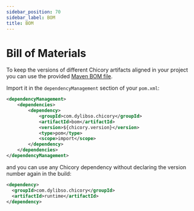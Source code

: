 ```yaml
---
sidebar_position: 70
sidebar_label: BOM
title: BOM
---
```

# Bill of Materials

To keep the versions of different Chicory artifacts aligned in your project you can use the provided
[Maven BOM file](https://maven.apache.org/guides/introduction/introduction-to-dependency-mechanism.html#bill-of-materials-bom-poms).

Import it in the `dependencyManagement` section of your `pom.xml`:

```xml
<dependencyManagement>
    <dependencies>
        <dependency>
            <groupId>com.dylibso.chicory</groupId>
            <artifactId>bom</artifactId>
            <version>${chicory.version}</version>
            <type>pom</type>
            <scope>import</scope>
        </dependency>
    </dependencies>
</dependencyManagement>
```

and you can use any Chicory dependency without declaring the version number again in the build:

```xml
<dependency>
  <groupId>com.dylibso.chicory</groupId>
  <artifactId>runtime</artifactId>
</dependency>
```

<!--
```java
//DEPS com.dylibso.chicory:docs-lib:999-SNAPSHOT

docs.FileOps.writeResult("docs/usage", "bom.md.result", "empty");
```
-->
